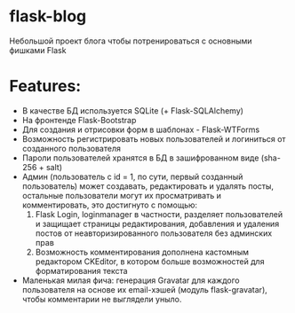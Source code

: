 # flask-blog

Небольшой проект блога чтобы потренироваться с основными фишками Flask

# Features:
- В качестве БД используется SQLite (+ Flask-SQLAlchemy)
- На фронтенде Flask-Bootstrap
- Для создания и отрисовки форм в шаблонах - Flask-WTForms
- Возможность регистрировать новых пользователей и логиниться от созданного пользователя
- Пароли пользователей хранятся в БД в зашифрованном виде (sha-256 + salt)
- Админ (пользователь с id = 1, по сути, первый созданный пользователь) может создавать, редактировать и удалять посты, остальные пользователи могут их просматривать и комментировать, это достигнуто с помощью:
  1) Flask Login, loginmanager в частности, разделяет пользователей и защищает страницы редактирования, добавления и удаления постов от неавторизированного пользователя без админских прав
  2) Возможность комментирования дополнена кастомным редактором CKEditor, в котором больше возможностей для форматирования текста
- Маленькая милая фича: генерация Gravatar для каждого пользователя на основе их email-хэшей (модуль flask-gravatar), чтобы комментарии не выглядели уныло.
